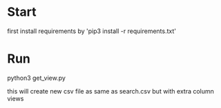 # Start

first install requirements by 'pip3 install -r requirements.txt'

# Run

python3 get_view.py


this will create new csv file as same as search.csv but with extra column views

